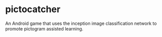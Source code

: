 # pictocatcher


An Android game that uses the inception image classification network to promote pictogram assisted learning.
